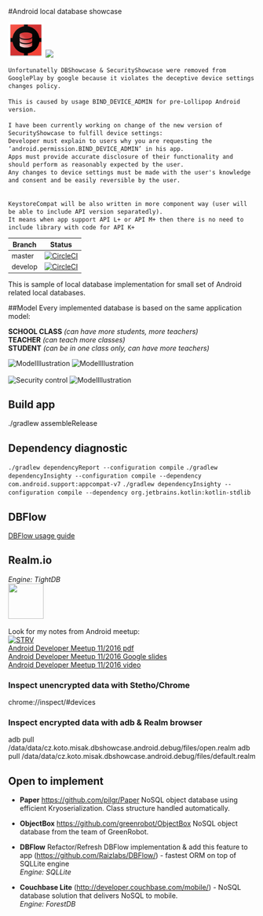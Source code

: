 #Android local database showcase

![DbShowcase](./mobile/src/main/res/mipmap-hdpi/ic_launcher.png "DbShowcase") <a href="https://play.google.com/store/apps/details?id=cz.koto.misak.dbshowcase.android"><img src="./extras/banner/google-play-badge.png" height="72"/></a>

```
Unfortunatelly DBShowcase & SecurityShowcase were removed from GooglePlay by google because it violates the deceptive device settings changes policy. 

This is caused by usage BIND_DEVICE_ADMIN for pre-Lollipop Android version.
  
I have been currently working on change of the new version of SecurityShowcase to fulfill device settings:
Developer must explain to users why you are requesting the ‘android.permission.BIND_DEVICE_ADMIN’ in his app. 
Apps must provide accurate disclosure of their functionality and should perform as reasonably expected by the user. 
Any changes to device settings must be made with the user's knowledge and consent and be easily reversible by the user.
  
  
KeystoreCompat will be also written in more component way (user will be able to include API version separatedly).
It means when app support API L+ or API M+ then there is no need to include library with code for API K+
```

| Branch | Status |
| --- | --- |
| master | [![CircleCI](https://circleci.com/gh/kotomisak/db-showcase-android/tree/master.svg?style=shield)](https://circleci.com/gh/kotomisak/db-showcase-android/tree/master) |  
| develop| [![CircleCI](https://circleci.com/gh/kotomisak/db-showcase-android/tree/develop.svg?style=shield)](https://circleci.com/gh/kotomisak/db-showcase-android/tree/develop) |


This is sample of local database implementation for small set of Android related local databases.

##Model
Every implemented database is based on the same application model:  

**SCHOOL CLASS** _(can have more students, more teachers)_  
**TEACHER** _(can teach more classes)_  
**STUDENT** _(can be in one class only, can have more teachers)_  

![ModelIllustration](./extras/screens/scr_showcase_int1.png "ModelIllustration")&nbsp;![ModelIllustration](./extras/screens/scr_showcase_int2.png "ModelIllustration") <br/><br/>
![Security control](./extras/screens/scr_showcase_con1.png "Security control")&nbsp;![ModelIllustration](./extras/screens/scr_showcase_lockscreen.png "ModelIllustration") <br/>


## Build app
./gradlew assembleRelease

## Dependency diagnostic ##

  `./gradlew dependencyReport --configuration compile`
  `./gradlew dependencyInsighty --configuration compile --dependency com.android.support:appcompat-v7`
  `./gradlew dependencyInsighty --configuration compile --dependency org.jetbrains.kotlin:kotlin-stdlib`

<!--**Couchbase Lite** (http://developer.couchbase.com/mobile/) - a lightweight embedded NoSQL database engine for Android with the built-in ability to sync to Couchbase Server.  
-->
## DBFlow

[DBFlow usage guide](https://agrosner.gitbooks.io/dbflow/content/Usage.html)

## Realm.io
_Engine: TightDB_ <br/>
<a href="https://realm.io/"><img src="./extras/banner/android_realm.png" height="72" width="72"/></a><br/>

Look for my notes from Android meetup:<br/>
[ ![STRV](./extras/talks/STRV-Black_small.png) ](https://www.strv.com/)<br/>
[Android Developer Meetup 11/2016 pdf](./extras/talks/realm.meetup.11-2016.pdf)<br/>
[Android Developer Meetup 11/2016 Google slides](https://docs.google.com/presentation/d/1kT0RNL0JYa1TZ2Vs9Ft34XAIS5ej3DEpecz7RnXXXQ8/edit?usp=sharing)<br/>
[Android Developer Meetup 11/2016 video](https://www.youtube.com/watch?v=NdrVjNNq4hc&t=100s)

### Inspect unencrypted data with Stetho/Chrome
chrome://inspect/#devices

### Inspect encrypted data with adb & Realm browser
adb pull /data/data/cz.koto.misak.dbshowcase.android.debug/files/open.realm
adb pull /data/data/cz.koto.misak.dbshowcase.android.debug/files/default.realm



## Open to implement

- **Paper**
https://github.com/pilgr/Paper
NoSQL object database using efficient Kryoserialization. Class structure handled automatically.

- **ObjectBox**
https://github.com/greenrobot/ObjectBox
NoSQL object database from the team of GreenRobot.

- **DBFlow**
Refactor/Refresh DBFlow implementation & add this feature to app
(https://github.com/Raizlabs/DBFlow/) - fastest ORM on top of SQLLite engine  
_Engine: SQLLite_  


- **Couchbase Lite**
(http://developer.couchbase.com/mobile/) - NoSQL database solution that delivers NoSQL to mobile.   
_Engine: ForestDB_  



